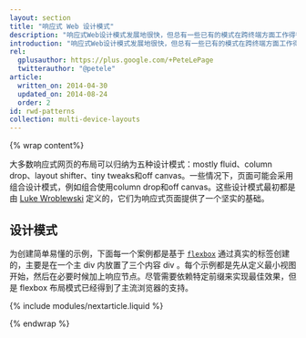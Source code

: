 ```yaml
---
layout: section
title: "响应式 Web 设计模式"
description: "响应式Web设计模式发展地很快，但总有一些已有的模式在跨终端方面工作得很好。"
introduction: "响应式Web设计模式发展地很快，但总有一些已有的模式在跨终端方面工作得很好。."
rel:
  gplusauthor: https://plus.google.com/+PeteLePage
  twitterauthor: "@petele"
article:
  written_on: 2014-04-30
  updated_on: 2014-08-24
  order: 2
id: rwd-patterns
collection: multi-device-layouts
---
```


{% wrap content%}

大多数响应式网页的布局可以归纳为五种设计模式：mostly fluid、column drop、layout shifter、tiny tweaks和off canvas。一些情况下，页面可能会采用组合设计模式，例如组合使用column drop和off canvas。这些设计模式最初都是由
[Luke Wroblewski](http://www.lukew.com/ff/entry.asp?1514) 定义的，它们为响应式页面提供了一个坚实的基础。


## 设计模式

为创建简单易懂的示例，下面每一个案例都是基于 [`flexbox`](https://developer.mozilla.org/en-US/docs/Web/Guide/CSS/Flexible_boxes) 通过真实的标签创建的，主要是在一个主 div 内放置了三个内容 div 。每个示例都是先从定义最小视图开始，然后在必要时候加上响应节点。尽管需要依赖特定前缀来实现最佳效果，但是 flexbox 布局模式已经得到了主流浏览器的支持。

{% include modules/nextarticle.liquid %}

{% endwrap %}
